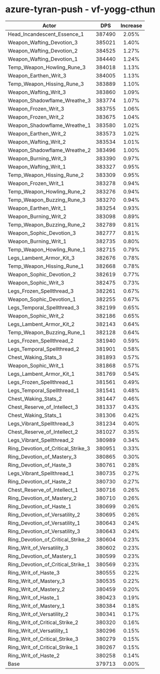 # azure-tyran-push - vf-yogg-cthun
| Actor | DPS | Increase |
|---|:---:|:---:|
|Head_Incandescent_Essence_1|387490|2.05%|
|Weapon_Wafting_Devotion_3|385021|1.40%|
|Weapon_Wafting_Devotion_2|384525|1.27%|
|Weapon_Wafting_Devotion_1|384440|1.24%|
|Temp_Weapon_Howling_Rune_3|384018|1.13%|
|Weapon_Earthen_Writ_3|384005|1.13%|
|Temp_Weapon_Hissing_Rune_3|383889|1.10%|
|Weapon_Wafting_Writ_3|383860|1.09%|
|Weapon_Shadowflame_Wreathe_3|383774|1.07%|
|Weapon_Frozen_Writ_3|383755|1.06%|
|Weapon_Frozen_Writ_2|383675|1.04%|
|Weapon_Shadowflame_Wreathe_1|383580|1.02%|
|Weapon_Earthen_Writ_2|383573|1.02%|
|Weapon_Wafting_Writ_2|383534|1.01%|
|Weapon_Shadowflame_Wreathe_2|383496|1.00%|
|Weapon_Burning_Writ_3|383390|0.97%|
|Weapon_Wafting_Writ_1|383327|0.95%|
|Temp_Weapon_Hissing_Rune_2|383309|0.95%|
|Weapon_Frozen_Writ_1|383278|0.94%|
|Temp_Weapon_Howling_Rune_2|383276|0.94%|
|Temp_Weapon_Buzzing_Rune_3|383270|0.94%|
|Weapon_Earthen_Writ_1|383254|0.93%|
|Weapon_Burning_Writ_2|383098|0.89%|
|Temp_Weapon_Buzzing_Rune_2|382789|0.81%|
|Weapon_Sophic_Devotion_3|382777|0.81%|
|Weapon_Burning_Writ_1|382735|0.80%|
|Temp_Weapon_Howling_Rune_1|382715|0.79%|
|Legs_Lambent_Armor_Kit_3|382676|0.78%|
|Temp_Weapon_Hissing_Rune_1|382668|0.78%|
|Weapon_Sophic_Devotion_2|382619|0.77%|
|Weapon_Sophic_Writ_3|382475|0.73%|
|Legs_Frozen_Spellthread_3|382261|0.67%|
|Weapon_Sophic_Devotion_1|382255|0.67%|
|Legs_Temporal_Spellthread_3|382199|0.65%|
|Weapon_Sophic_Writ_2|382186|0.65%|
|Legs_Lambent_Armor_Kit_2|382143|0.64%|
|Temp_Weapon_Buzzing_Rune_1|382128|0.64%|
|Legs_Frozen_Spellthread_2|381940|0.59%|
|Legs_Temporal_Spellthread_2|381901|0.58%|
|Chest_Waking_Stats_3|381893|0.57%|
|Weapon_Sophic_Writ_1|381868|0.57%|
|Legs_Lambent_Armor_Kit_1|381769|0.54%|
|Legs_Frozen_Spellthread_1|381561|0.49%|
|Legs_Temporal_Spellthread_1|381541|0.48%|
|Chest_Waking_Stats_2|381447|0.46%|
|Chest_Reserve_of_Intellect_3|381337|0.43%|
|Chest_Waking_Stats_1|381306|0.42%|
|Legs_Vibrant_Spellthread_3|381234|0.40%|
|Chest_Reserve_of_Intellect_2|381027|0.35%|
|Legs_Vibrant_Spellthread_2|380989|0.34%|
|Ring_Devotion_of_Critical_Strike_3|380951|0.33%|
|Ring_Devotion_of_Mastery_3|380865|0.30%|
|Ring_Devotion_of_Haste_3|380761|0.28%|
|Legs_Vibrant_Spellthread_1|380735|0.27%|
|Ring_Devotion_of_Haste_2|380730|0.27%|
|Chest_Reserve_of_Intellect_1|380716|0.26%|
|Ring_Devotion_of_Mastery_2|380710|0.26%|
|Ring_Devotion_of_Haste_1|380699|0.26%|
|Ring_Devotion_of_Versatility_2|380695|0.26%|
|Ring_Devotion_of_Versatility_1|380643|0.24%|
|Ring_Devotion_of_Versatility_3|380643|0.24%|
|Ring_Devotion_of_Critical_Strike_2|380604|0.23%|
|Ring_Writ_of_Versatility_3|380602|0.23%|
|Ring_Devotion_of_Mastery_1|380599|0.23%|
|Ring_Devotion_of_Critical_Strike_1|380569|0.23%|
|Ring_Writ_of_Haste_3|380555|0.22%|
|Ring_Writ_of_Mastery_3|380535|0.22%|
|Ring_Writ_of_Mastery_2|380459|0.20%|
|Ring_Writ_of_Haste_1|380423|0.19%|
|Ring_Writ_of_Mastery_1|380384|0.18%|
|Ring_Writ_of_Versatility_2|380341|0.17%|
|Ring_Writ_of_Critical_Strike_2|380320|0.16%|
|Ring_Writ_of_Versatility_1|380296|0.15%|
|Ring_Writ_of_Critical_Strike_3|380279|0.15%|
|Ring_Writ_of_Critical_Strike_1|380267|0.15%|
|Ring_Writ_of_Haste_2|380258|0.14%|
|Base|379713|0.00%|

